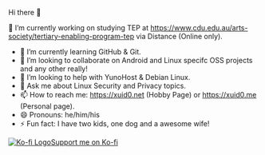 Hi there 👋


🔭 I’m currently working on studying TEP at https://www.cdu.edu.au/arts-society/tertiary-enabling-program-tep via Distance (Online only).
- 🌱 I’m currently learning GitHub & Git.
- 👯 I’m looking to collaborate on Android and Linux specifc OSS projects and any other really!
- 🤔 I’m looking to help with YunoHost & Debian Linux.
- 💬 Ask me about Linux Security and Privacy topics.
- 📫 How to reach me: https://xuid0.net (Hobby Page) or https://xuid0.me (Personal page).
- 😄 Pronouns: he/him/his
- ⚡ Fun fact: I have two kids, one dog and a awesome wife!
  <html><head>
<a class="button button-ko-fi" href="https://ko-fi.com/xuid0" target="_blank" rel="noopener" role="button"><img class="icon" aria-hidden="true" src="https://littlelink.io/images/icons/ko-fi.svg" alt="Ko-fi Logo">Support me on Ko-fi</a>
</head></html>
